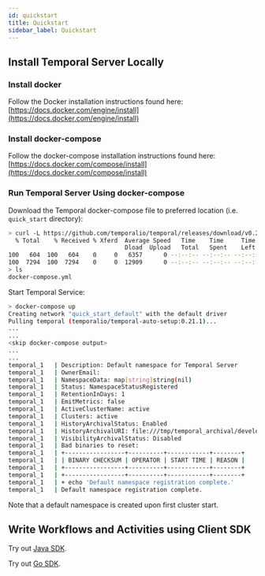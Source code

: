 ```yaml
---
id: quickstart
title: Quickstart
sidebar_label: Quickstart
---
```


## Install Temporal Server Locally

### Install docker

Follow the Docker installation instructions found here: [https://docs.docker.com/engine/install](https://docs.docker.com/engine/install)

### Install docker-compose

Follow the docker-compose installation instructions found here: [https://docs.docker.com/compose/install](https://docs.docker.com/compose/install)

### Run Temporal Server Using docker-compose

Download the Temporal docker-compose file to preferred location (i.e. `quick_start` directory):
```bash
> curl -L https://github.com/temporalio/temporal/releases/download/v0.21.1/docker.tar.gz | tar -xz --strip-components 1 docker/docker-compose.yml
  % Total    % Received % Xferd  Average Speed   Time    Time     Time  Current
                                 Dload  Upload   Total   Spent    Left  Speed
100   604  100   604    0     0   6357      0 --:--:-- --:--:-- --:--:--  6291
100  7294  100  7294    0     0  12909      0 --:--:-- --:--:-- --:--:-- 12909
> ls
docker-compose.yml
```

Start Temporal Service:
```bash
> docker-compose up
Creating network "quick_start_default" with the default driver
Pulling temporal (temporalio/temporal-auto-setup:0.21.1)...
...
...
<skip docker-compose output>
...
...
temporal_1   | Description: Default namespace for Temporal Server
temporal_1   | OwnerEmail:
temporal_1   | NamespaceData: map[string]string(nil)
temporal_1   | Status: NamespaceStatusRegistered
temporal_1   | RetentionInDays: 1
temporal_1   | EmitMetrics: false
temporal_1   | ActiveClusterName: active
temporal_1   | Clusters: active
temporal_1   | HistoryArchivalStatus: Enabled
temporal_1   | HistoryArchivalURI: file:///tmp/temporal_archival/development
temporal_1   | VisibilityArchivalStatus: Disabled
temporal_1   | Bad binaries to reset:
temporal_1   | +-----------------+----------+------------+--------+
temporal_1   | | BINARY CHECKSUM | OPERATOR | START TIME | REASON |
temporal_1   | +-----------------+----------+------------+--------+
temporal_1   | +-----------------+----------+------------+--------+
temporal_1   | + echo 'Default namespace registration complete.'
temporal_1   | Default namespace registration complete.
```

Note that a default namespace is created upon first cluster start.

## Write Workflows and Activities using Client SDK

Try out [Java SDK](06_java_sdk/01_quick_start#).
 
Try out [Go SDK](07_go_sdk/001_quick_start#). 
